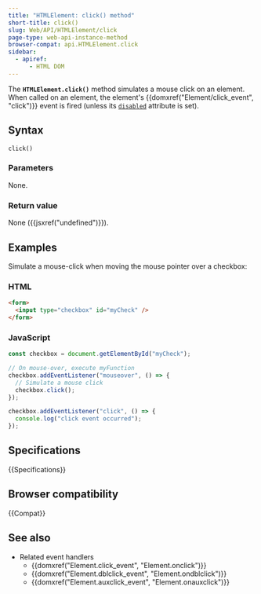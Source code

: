 ```yaml
---
title: "HTMLElement: click() method"
short-title: click()
slug: Web/API/HTMLElement/click
page-type: web-api-instance-method
browser-compat: api.HTMLElement.click
sidebar:
  - apiref:
      - HTML DOM
---
```


The **`HTMLElement.click()`** method simulates a mouse click on an element. When called on an element, the element's {{domxref("Element/click_event", "click")}} event is fired (unless its [`disabled`](/en-US/docs/Web/HTML/Reference/Attributes/disabled) attribute is set).

## Syntax

```js-nolint
click()
```

### Parameters

None.

### Return value

None ({{jsxref("undefined")}}).

## Examples

Simulate a mouse-click when moving the mouse pointer over a checkbox:

### HTML

```html
<form>
  <input type="checkbox" id="myCheck" />
</form>
```

### JavaScript

```js
const checkbox = document.getElementById("myCheck");

// On mouse-over, execute myFunction
checkbox.addEventListener("mouseover", () => {
  // Simulate a mouse click
  checkbox.click();
});

checkbox.addEventListener("click", () => {
  console.log("click event occurred");
});
```

## Specifications

{{Specifications}}

## Browser compatibility

{{Compat}}

## See also

- Related event handlers
  - {{domxref("Element.click_event", "Element.onclick")}}
  - {{domxref("Element.dblclick_event", "Element.ondblclick")}}
  - {{domxref("Element.auxclick_event", "Element.onauxclick")}}
